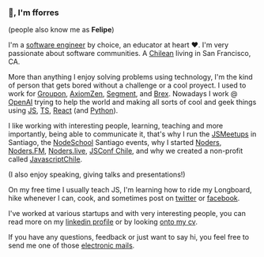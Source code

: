 ### 👋, I'm fforres

(people also know me as **Felipe**)

I'm a [software engineer](https://github.com/fforres) by choice, an educator at heart ❤️. I'm very passionate about software communities. A [Chilean](https://www.nomadasaurus.com/photos-of-chile/) living in San Francisco, CA.

More than anything I enjoy solving problems using technology, I'm the kind of person that gets bored without a challenge or a cool proyect. I used to work for [Groupon](https://groupon.com), [AxiomZen](https://axiomzen.co), [Segment](https://segment.io), and [Brex](https://brex.com). Nowadays I work @ [OpenAI](https://openai.com/) trying to help the world and making all sorts of cool and geek things using [JS](https://es.wikipedia.org/wiki/JavaScript), [TS](https://www.typescriptlang.org/), [React](https://reactjs.org/) (and [Python](https://www.python.org/)).

I like working with interesting people, learning, teaching and more importantly, being able to communicate it, that's why I run the [JSMeetups](https://www.meetup.com/NodersJS/) in Santiago, the [NodeSchool](https://nodeschool.io/santiago/) Santiago events, why I started [Noders](https://www.noders.com/), [Noders.FM](https://anchor.fm/noderscast), [Noders.live](https://noders.live), [JSConf Chile](https://jsconf.cl), and why we created a non-profit called [JavascriptChile](https://jschile.org/).

(I also enjoy speaking, giving talks and presentations!)

On my free time I usually teach JS, I'm learning how to ride my Longboard, hike whenever I can, cook, and sometimes post on [twitter](https://twitter.com/fforres) or [facebook](https://www.facebook.com/fforr.es).

I've worked at various startups and with very interesting people, you can read more on my [linkedin profile](https://cl.linkedin.com/in/fforres) or by looking [onto my cv](https://drive.google.com/file/d/1cgYCa2D1-x6jN5hOX8CaEcQP2DdwdktS/view?usp=sharing).

If you have any questions, feedback or just want to say hi, you feel free to send me one of those [electronic mails](mailto:hi@fforr.es?subject=👋).
